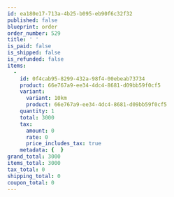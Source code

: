 ```yaml
---
id: ea180e17-713a-4b25-b095-eb90f6c32f32
published: false
blueprint: order
order_number: 529
title: ' '
is_paid: false
is_shipped: false
is_refunded: false
items:
  -
    id: 0f4cab95-8299-432a-98f4-00ebeab73734
    product: 66e767a9-ee34-4dc4-8681-d09bb59f0cf5
    variant:
      variant: 10km
      product: 66e767a9-ee34-4dc4-8681-d09bb59f0cf5
    quantity: 1
    total: 3000
    tax:
      amount: 0
      rate: 0
      price_includes_tax: true
    metadata: {  }
grand_total: 3000
items_total: 3000
tax_total: 0
shipping_total: 0
coupon_total: 0
---
```

